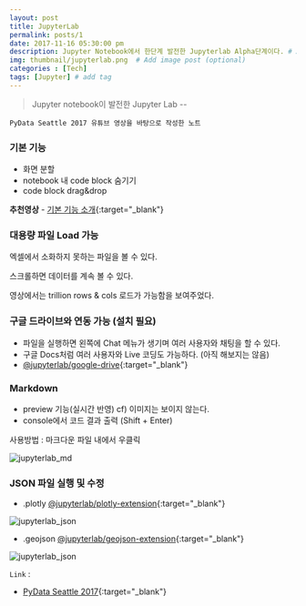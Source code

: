```yaml
---
layout: post
title: JupyterLab
permalink: posts/1
date: 2017-11-16 05:30:00 pm
description: Jupyter Notebook에서 한단계 발전한 Jupyterlab Alpha단계이다. # Add post description (optional)
img: thumbnail/jupyterlab.png  # Add image post (optional)
categories : [Tech]
tags: [Jupyter] # add tag
---
```


> Jupyter notebook이 발전한 Jupyter Lab -- 

`PyData Seattle 2017 유튜브 영상을 바탕으로 작성한 노트`

### 기본 기능

* 화면 분할
* notebook 내 code block 숨기기
* code block drag&drop

**추천영상** - [기본 기능 소개](https://www.youtube.com/watch?v=70sRgL42c1w&list=PLaTc2c6yEwmpjDpPeVo2JoVHmtiS8qUqC){:target="_blank"}

### 대용량 파일 Load 가능

엑셀에서 소화하지 못하는 파일을 볼 수 있다.

스크롤하면 데이터를 계속 볼 수 있다.

영상에서는 trillion rows & cols 로드가 가능함을 보여주었다.

### 구글 드라이브와 연동 가능 (설치 필요)
* 파일을 실행하면 왼쪽에 Chat 메뉴가 생기며 여러 사용자와 채팅을 할 수 있다.
* 구글 Docs처럼 여러 사용자와 Live 코딩도 가능하다. (아직 해보지는 않음)
* [@jupyterlab/google-drive](https://github.com/jupyterlab/jupyterlab-google-drive){:target="_blank"}

### Markdown

* preview 기능(실시간 반영) cf) 이미지는 보이지 않는다.
* console에서 코드 결과 출력 (Shift + Enter)

사용방법 : 마크다운 파일 내에서 우클릭

![jupyterlab_md]({{site.baseurl}}/assets/img/jupyterlab(md).png)

### JSON 파일 실행 및 수정

* .plotly [@jupyterlab/plotly-extension](https://github.com/jupyterlab/jupyter-renderers/tree/master/packages/plotly-extension){:target="_blank"}

![jupyterlab_json]({{site.baseurl}}/assets/img/jupyterlab(plotly).png)

* .geojson [@jupyterlab/geojson-extension](https://github.com/jupyterlab/jupyter-renderers/tree/master/packages/geojson-extension){:target="_blank"}

![jupyterlab_json]({{site.baseurl}}/assets/img/jupyterlab(geojson).jpg)

`Link` : 

* [PyData Seattle 2017](https://www.youtube.com/watch?v=u3gU2brTaVI){:target="_blank"}
